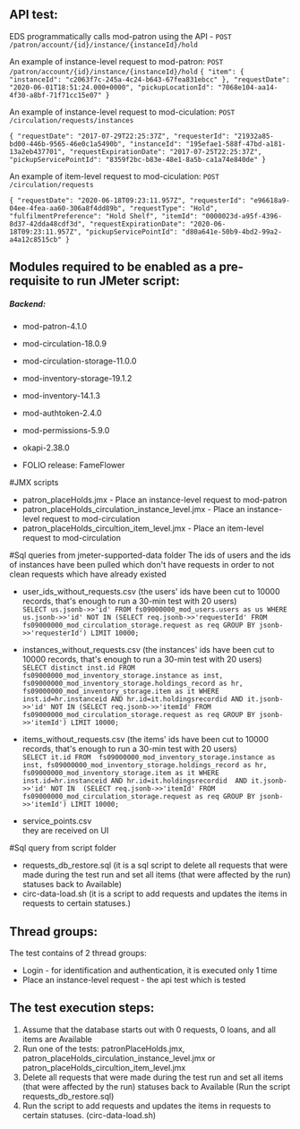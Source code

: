 ## API test:
EDS programmatically calls mod-patron using the API - 
`POST /patron/account/{id}/instance/{instanceId}/hold`

An example of instance-level request to mod-patron:
`POST /patron/account/{id}/instance/{instanceId}/hold`
`{
    "item": {
	    "instanceId": "c2063f7c-245a-4c24-b643-67fea831ebcc"
	},
    "requestDate": "2020-06-01T18:51:24.000+0000",
    "pickupLocationId": "7068e104-aa14-4f30-a8bf-71f71cc15e07"
}`
 
An example of instance-level request to mod-ciculation: 
 `POST /circulation/requests/instances`
 
 `{
   "requestDate": "2017-07-29T22:25:37Z",
   "requesterId": "21932a85-bd00-446b-9565-46e0c1a5490b",
   "instanceId": "195efae1-588f-47bd-a181-13a2eb437701",
   "requestExpirationDate": "2017-07-25T22:25:37Z",
   "pickupServicePointId": "8359f2bc-b83e-48e1-8a5b-ca1a74e840de"
 }`

An example of item-level request to mod-ciculation: 
 `POST /circulation/requests`
 
 `{
    "requestDate": "2020-06-18T09:23:11.957Z",
    "requesterId": "e96618a9-04ee-4fea-aa60-306a8f4dd89b",
    "requestType": "Hold",
    "fulfilmentPreference": "Hold Shelf",
    "itemId": "0000023d-a95f-4396-8d37-42dda48cdf3d",
    "requestExpirationDate": "2020-06-18T09:23:11.957Z",
    "pickupServicePointId": "d80a641e-50b9-4bd2-99a2-a4a12c8515cb"
  }`


## Modules required to be enabled as a pre-requisite to run JMeter script:
##### Backend:
- mod-patron-4.1.0
- mod-circulation-18.0.9
- mod-circulation-storage-11.0.0
- mod-inventory-storage-19.1.2
- mod-inventory-14.1.3
- mod-authtoken-2.4.0
- mod-permissions-5.9.0
- okapi-2.38.0

- FOLIO release: FameFlower

#JMX scripts 

- patron_placeHolds.jmx - Place an instance-level request to mod-patron
- patron_placeHolds_circulation_instance_level.jmx - Place an instance-level request to mod-circulation
- patron_placeHolds_circultion_item_level.jmx - Place an item-level request to mod-circulation

#Sql queries from jmeter-supported-data folder
The ids of users and the ids of instances have been pulled which don't have requests in order to not clean requests which have already existed

- user_ids_without_requests.csv (the users' ids have been cut to 10000 records, that's enough to run a 30-min test with 20 users)<br/> 
`SELECT us.jsonb->>'id' FROM fs09000000_mod_users.users as us WHERE us.jsonb->>'id' NOT IN (SELECT req.jsonb->>'requesterId'
	FROM fs09000000_mod_circulation_storage.request as req GROUP BY jsonb->>'requesterId') LIMIT 10000;
`

- instances_without_requests.csv (the instances' ids have been cut to 10000 records, that's enough to run a 30-min test with 20 users)<br/>
`SELECT distinct inst.id
	FROM fs09000000_mod_inventory_storage.instance as inst, fs09000000_mod_inventory_storage.holdings_record as hr,
	fs09000000_mod_inventory_storage.item as it WHERE inst.id=hr.instanceid AND hr.id=it.holdingsrecordid
	AND it.jsonb->>'id' NOT IN (SELECT req.jsonb->>'itemId'
	FROM fs09000000_mod_circulation_storage.request as req GROUP BY jsonb->>'itemId') LIMIT 10000;
`

- items_without_requests.csv (the items' ids have been cut to 10000 records, that's enough to run a 30-min test with 20 users)<br/>
`SELECT it.id
 	FROM  fs09000000_mod_inventory_storage.instance as inst, fs09000000_mod_inventory_storage.holdings_record as hr,
 	fs09000000_mod_inventory_storage.item as it WHERE inst.id=hr.instanceid AND hr.id=it.holdingsrecordid 
 	AND it.jsonb->>'id' NOT IN  (SELECT req.jsonb->>'itemId'
 	FROM fs09000000_mod_circulation_storage.request as req GROUP BY jsonb->>'itemId') LIMIT 10000;
`

- service_points.csv <br/>
they are received on UI

#Sql query from script folder
- requests_db_restore.sql (it is a sql script to delete all requests that were made during the test run and set all items (that were affected by the run) statuses back to Available)
- circ-data-load.sh (it is a script to add requests and updates the items in requests to certain statuses.)

## Thread groups:
The test contains of 2 thread groups:
- Login - for identification and authentication, it is executed only 1 time
- Place an instance-level request - the api test which is tested 

## The test execution steps:

1. Assume that the database starts out with 0 requests, 0 loans, and all items are Available
2. Run one of the tests: patronPlaceHolds.jmx, patron_placeHolds_circulation_instance_level.jmx or patron_placeHolds_circultion_item_level.jmx
3. Delete all requests that were made during the test run and set all items (that were affected by the run) statuses back to Available
(Run the script requests_db_restore.sql)
5. Run the script to add requests and updates the items in requests to certain statuses. (circ-data-load.sh)